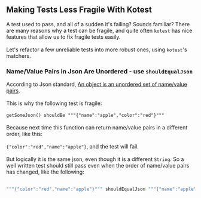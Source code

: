 ## Making Tests Less Fragile With Kotest

A test used to pass, and all of a sudden it's failing? Sounds familiar? There are many reasons why a test can be fragile, and quite often `kotest` has nice features that allow us to fix fragile tests easily.
<br/>
<br/>
Let's refactor a few unreliable tests into more robust ones, using `kotest`'s matchers.

### Name/Value Pairs in Json Are Unordered - use `shouldEqualJson`

According to Json standard, [An object is an unordered set of name/value pairs](https://www.json.org/json-en.html).
<br/>
<br/>
This is why the following test is fragile:
<br/>
<br/>
`getSomeJson() shouldBe """{"name":"apple","color":"red"}"""`
<br/>
<br/>
Because next time this function can return name/value pairs in a different order, like this: <br/>
<br/>
`{"color":"red","name":"apple"}`, and the test will fail.
<br/>
<br/>
But logically it is the same json, even though it is a different `String`. So a well written test should still pass even when the order of name/value pairs has changed, like the following:
<br/>
<br/>
```kotlin
"""{"color":"red","name":"apple"}""" shouldEqualJson """{"name":"apple", "color":"red"}"""
```
<br/>
<br/>
